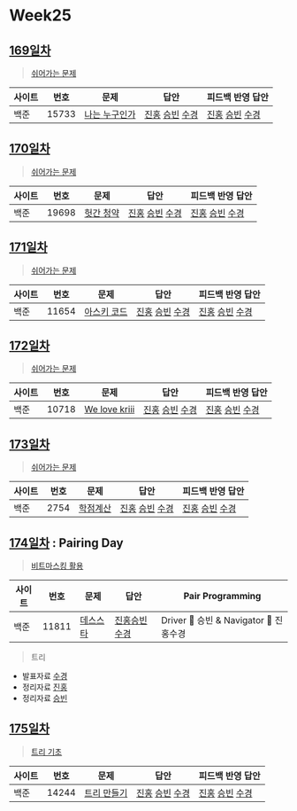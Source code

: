 # Week25

## [169일차](Day169)

> [쉬어가는 문제](https://www.acmicpc.net/group/workbook/view/9797/34271)

| 사이트 | 번호  | 문제                                                   | 답안                                                                                          | 피드백 반영 답안                                                                              |
| ------ | ----- | ------------------------------------------------------ | --------------------------------------------------------------------------------------------- | --------------------------------------------------------------------------------------------- |
| 백준   | 15733 | [나는 누구인가](https://www.acmicpc.net/problem/15733) | [진홍](Day169/boj15733_kjh.java) [승빈](Day169/boj15733_wsb.java) [수경](Day169/boj15733_hsk.js) | [진홍](Day169/boj15733_kjh.java) [승빈](Day169/boj15733_wsb.java) [수경](Day169/boj15733_hsk.js) |

## [170일차](Day170)

> [쉬어가는 문제](https://www.acmicpc.net/group/workbook/view/9797/34294)

| 사이트 | 번호  | 문제                                               | 답안                                                                                          | 피드백 반영 답안                                                                              |
| ------ | ----- | -------------------------------------------------- | --------------------------------------------------------------------------------------------- | --------------------------------------------------------------------------------------------- |
| 백준   | 19698 | [헛간 청약](https://www.acmicpc.net/problem/19698) | [진홍](Day170/boj19698_kjh.java) [승빈](Day170/boj19698_wsb.java) [수경](Day170/boj19698_hsk.js) | [진홍](Day170/boj19698_kjh.java) [승빈](Day170/boj19698_wsb.java) [수경](Day170/boj19698_hsk.js) |

## [171일차](Day171)

> [쉬어가는 문제](https://www.acmicpc.net/group/workbook/view/9797/34304)

| 사이트 | 번호  | 문제                                                 | 답안                                                                                          | 피드백 반영 답안                                                                              |
| ------ | ----- | ---------------------------------------------------- | --------------------------------------------------------------------------------------------- | --------------------------------------------------------------------------------------------- |
| 백준   | 11654 | [아스키 코드](https://www.acmicpc.net/problem/11654) | [진홍](Day171/boj11654_kjh.java) [승빈](Day171/boj11654_wsb.java) [수경](Day171/boj11654_hsk.js) | [진홍](Day171/boj11654_kjh.java) [승빈](Day171/boj11654_wsb.java) [수경](Day171/boj11654_hsk.js) |

## [172일차](Day172)

> [쉬어가는 문제](https://www.acmicpc.net/group/workbook/view/9797/34388)

| 사이트 | 번호  | 문제                                                   | 답안                                                                                          | 피드백 반영 답안                                                                              |
| ------ | ----- | ------------------------------------------------------ | --------------------------------------------------------------------------------------------- | --------------------------------------------------------------------------------------------- |
| 백준   | 10718 | [We love kriii](https://www.acmicpc.net/problem/10718) | [진홍](Day172/boj10718_kjh.java) [승빈](Day172/boj10718_wsb.java) [수경](Day172/boj10718_hsk.js) | [진홍](Day172/boj10718_kjh.java) [승빈](Day172/boj10718_wsb.java) [수경](Day172/boj10718_hsk.js) |

## [173일차](Day173)

> [쉬어가는 문제](https://www.acmicpc.net/group/workbook/view/9797/34426)

| 사이트 | 번호 | 문제                                             | 답안                                                                                       | 피드백 반영 답안                                                                           |
| ------ | ---- | ------------------------------------------------ | ------------------------------------------------------------------------------------------ | ------------------------------------------------------------------------------------------ |
| 백준   | 2754 | [학점계산](https://www.acmicpc.net/problem/2754) | [진홍](Day173/boj2754_kjh.java) [승빈](Day173/boj2754_wsb.java) [수경](Day173/boj2754_hsk.js) | [진홍](Day173/boj2754_kjh.java) [승빈](Day173/boj2754_wsb.java) [수경](Day173/boj2754_hsk.js) |

## [174일차](Day174) : Pairing Day

> [비트마스킹 활용](https://www.acmicpc.net/group/workbook/view/9797/34438)

| 사이트 | 번호  | 문제                                              | 답안                                          | Pair Programming                       |
| ------ | ----- | ------------------------------------------------- | --------------------------------------------- | -------------------------------------- |
| 백준   | 11811 | [데스스타](https://www.acmicpc.net/problem/11811) | [진홍승빈수경](Day174/boj11811_kjhwsbhsk.java) | Driver 🚗 승빈 & Navigator 🧭 진홍수경 |

> 트리

- 발표자료 [수경](reference/hsk.pdf)
- 정리자료 [진홍](reference/kjh.pdf)
- 정리자료 [승빈](reference/wsb.pdf)

## [175일차](Day175)

> [트리 기초](https://www.acmicpc.net/group/workbook/view/9797/34448)

| 사이트 | 번호  | 문제                                                 | 답안                                                                                          | 피드백 반영 답안                                                      |
| ------ | ----- | ---------------------------------------------------- | --------------------------------------------------------------------------------------------- | --------------------------------------------------------------------- |
| 백준   | 14244 | [트리 만들기](https://www.acmicpc.net/problem/14244) | [진홍](Day175/boj14244_kjh.java) [승빈](Day175/boj14244_wsb.java) [수경](Day175/boj14244_hsk.js) | [진홍](Day175/boj14244_kjh.java) [승빈](Day175/boj14244_wsb.java) [수경](Day175/boj14244_hsk_fb.js) |
